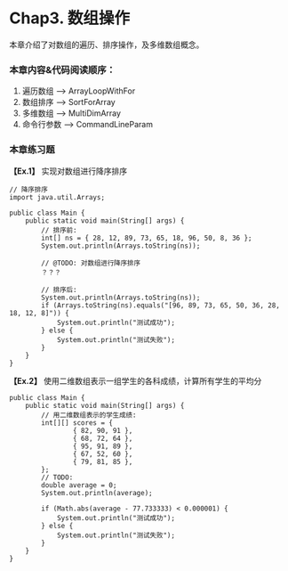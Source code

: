 # Chap3. 数组操作
本章介绍了对数组的遍历、排序操作，及多维数组概念。
### 本章内容&代码阅读顺序：
1. 遍历数组 --> ArrayLoopWithFor
2. 数组排序 --> SortForArray
3. 多维数组 --> MultiDimArray
4. 命令行参数 --> CommandLineParam



### 本章练习题
**【Ex.1】** 实现对数组进行降序排序
```
// 降序排序
import java.util.Arrays;

public class Main {
    public static void main(String[] args) {
        // 排序前:
        int[] ns = { 28, 12, 89, 73, 65, 18, 96, 50, 8, 36 };
        System.out.println(Arrays.toString(ns));
        
        // @TODO: 对数组进行降序排序
        ？？？

        // 排序后:
        System.out.println(Arrays.toString(ns));
        if (Arrays.toString(ns).equals("[96, 89, 73, 65, 50, 36, 28, 18, 12, 8]")) {
            System.out.println("测试成功");
        } else {
            System.out.println("测试失败");
        }
    }
}
```

**【Ex.2】** 使用二维数组表示一组学生的各科成绩，计算所有学生的平均分
```
public class Main {
    public static void main(String[] args) {
        // 用二维数组表示的学生成绩:
        int[][] scores = {
                { 82, 90, 91 },
                { 68, 72, 64 },
                { 95, 91, 89 },
                { 67, 52, 60 },
                { 79, 81, 85 },
        };
        // TODO:
        double average = 0;
        System.out.println(average);

        if (Math.abs(average - 77.733333) < 0.000001) {
            System.out.println("测试成功");
        } else {
            System.out.println("测试失败");
        }
    }
}
```

